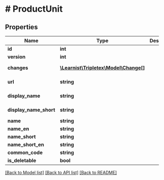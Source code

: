 # # ProductUnit

## Properties

Name | Type | Description | Notes
------------ | ------------- | ------------- | -------------
**id** | **int** |  | [optional]
**version** | **int** |  | [optional]
**changes** | [**\Learnist\Tripletex\Model\Change[]**](Change.md) |  | [optional] [readonly]
**url** | **string** |  | [optional] [readonly]
**display_name** | **string** |  | [optional] [readonly]
**display_name_short** | **string** |  | [optional] [readonly]
**name** | **string** |  |
**name_en** | **string** |  |
**name_short** | **string** |  | [optional]
**name_short_en** | **string** |  | [optional]
**common_code** | **string** |  |
**is_deletable** | **bool** |  | [optional]

[[Back to Model list]](../../README.md#models) [[Back to API list]](../../README.md#endpoints) [[Back to README]](../../README.md)
